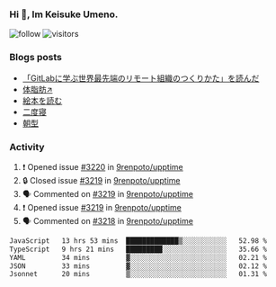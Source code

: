 ### Hi 👋, Im Keisuke Umeno.

<!--
**9renpoto/9renpoto** is a ✨ _special_ ✨ repository because its `README.md` (this file) appears on your GitHub profile.

Here are some ideas to get you started:

- 🔭 I’m currently working on ...
- 🌱 I’m currently learning ...
- 👯 I’m looking to collaborate on ...
- 🤔 I’m looking for help with ...
- 💬 Ask me about ...
- 📫 How to reach me: ...
- 😄 Pronouns: ...
- ⚡ Fun fact: ...
-->

![follow](https://img.shields.io/github/followers/9renpoto?label=Follow&style=social)
![visitors](https://komarev.com/ghpvc/?username=9renpoto&label=Profile%20views&color=0e75b6&style=flat)

### Blogs posts

<!-- BLOG-POST-LIST:START -->
- [「GitLabに学ぶ世界最先端のリモート組織のつくりかた」を読んだ](https://9renpoto.win/entry/2024/09/10/remote_organization)
- [体脂肪↗](https://9renpoto.win/entry/2024/08/12/gaining_fat)
- [絵本を読む](https://9renpoto.win/entry/2024/07/26/picture_book)
- [二度寝](https://9renpoto.win/entry/2024/07/18/going_back_to_sleep)
- [朝型](https://9renpoto.win/entry/2024/05/29/im-an-early)
<!-- BLOG-POST-LIST:END -->

### Activity

<!--START_SECTION:activity-->
1. ❗ Opened issue [#3220](https://github.com/9renpoto/upptime/issues/3220) in [9renpoto/upptime](https://github.com/9renpoto/upptime)
2. 🔒 Closed issue [#3219](https://github.com/9renpoto/upptime/issues/3219) in [9renpoto/upptime](https://github.com/9renpoto/upptime)
3. 🗣 Commented on [#3219](https://github.com/9renpoto/upptime/issues/3219#issuecomment-2363049437) in [9renpoto/upptime](https://github.com/9renpoto/upptime)
4. ❗ Opened issue [#3219](https://github.com/9renpoto/upptime/issues/3219) in [9renpoto/upptime](https://github.com/9renpoto/upptime)
5. 🗣 Commented on [#3218](https://github.com/9renpoto/upptime/issues/3218#issuecomment-2362876535) in [9renpoto/upptime](https://github.com/9renpoto/upptime)
<!--END_SECTION:activity-->

<!--START_SECTION:waka-->

```txt
JavaScript   13 hrs 53 mins  █████████████▒░░░░░░░░░░░   52.98 %
TypeScript   9 hrs 21 mins   █████████░░░░░░░░░░░░░░░░   35.66 %
YAML         34 mins         ▓░░░░░░░░░░░░░░░░░░░░░░░░   02.21 %
JSON         33 mins         ▓░░░░░░░░░░░░░░░░░░░░░░░░   02.12 %
Jsonnet      20 mins         ▒░░░░░░░░░░░░░░░░░░░░░░░░   01.31 %
```

<!--END_SECTION:waka-->
